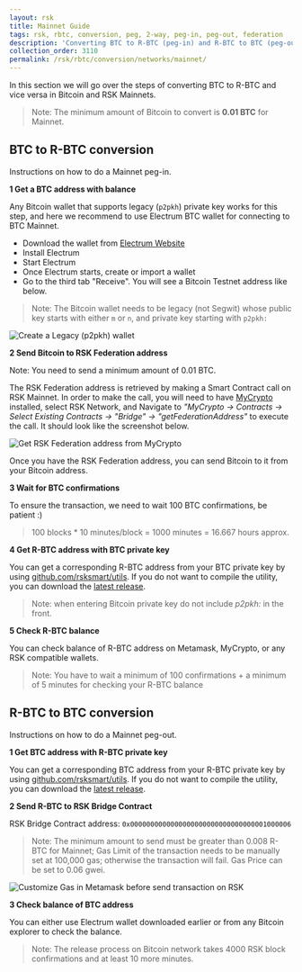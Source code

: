 ```yaml
---
layout: rsk
title: Mainnet Guide
tags: rsk, rbtc, conversion, peg, 2-way, peg-in, peg-out, federation
description: 'Converting BTC to R-BTC (peg-in) and R-BTC to BTC (peg-out).'
collection_order: 3110
permalink: /rsk/rbtc/conversion/networks/mainnet/
---
```


In this section we will go over the steps of converting BTC to R-BTC and vice versa in Bitcoin and RSK Mainnets.

> Note: The minimum amount of Bitcoin to convert is **0.01 BTC** for Mainnet.

## BTC to R-BTC conversion

Instructions on how to do a Mainnet peg-in.

**1 Get a BTC address with balance**

Any Bitcoin wallet that supports legacy (`p2pkh`) private key works for this step,
and here we recommend to use Electrum BTC wallet for connecting to BTC Mainnet.

- Download the wallet from [Electrum Website](https://bitzuma.com/posts/a-beginners-guide-to-the-electrum-bitcoin-wallet/)
- Install Electrum
- Start Electrum
- Once Electrum starts, create or import a wallet
- Go to the third tab "Receive". You will see a Bitcoin Testnet address like below.

> Note: The Bitcoin wallet needs to be legacy (not Segwit)
> whose public key starts with either `m` or `n`,
> and private key starting with `p2pkh:`

![Create a Legacy (`p2pkh`) wallet](/dist/images/legacy-private-key.png)

**2 Send Bitcoin to RSK Federation address**

<div class="fade alert alert-warning show">
Note: You need to send a minimum amount of 0.01 BTC.
</div>

The RSK Federation address is retrieved by making a Smart Contract call
on RSK Mainnet. In order to make the call, you will need to have
[MyCrypto](https://mycrypto.com/contracts/interact) installed,
select RSK Network, and Navigate to
_"MyCrypto -> Contracts -> Select Existing Contracts -> "Bridge" -> "getFederationAddress"_
to execute the call.
It should look like the screenshot below.

![Get RSK Federation address from MyCrypto](/dist/images/mycrypto-federation.png)

Once you have the RSK Federation address, you can send Bitcoin to it from your Bitcoin address.

**3 Wait for BTC confirmations**

To ensure the transaction, we need to wait 100 BTC confirmations, be patient :)

> 100 blocks \* 10 minutes/block = 1000 minutes = 16.667 hours approx.

**4 Get R-BTC address with BTC private key**

You can get a corresponding R-BTC address from your BTC private key by using [github.com/rsksmart/utils](https://github.com/rsksmart/utils). If you do not want to compile the utility, you can download the [latest release](https://github.com/rsksmart/utils/releases/latest).

> Note: when entering Bitcoin private key do not include _p2pkh:_ in the front.

**5 Check R-BTC balance**

You can check balance of R-BTC address on Metamask, MyCrypto,
or any RSK compatible wallets.

> Note: You have to wait a minimum of 100 confirmations +
> a minimum of 5 minutes for checking your R-BTC balance

## R-BTC to BTC conversion

Instructions on how to do a Mainnet peg-out.

**1 Get BTC address with R-BTC private key**

You can get a corresponding BTC address from your R-BTC private key by using [github.com/rsksmart/utils](https://github.com/rsksmart/utils). If you do not want to compile the utility, you can download the [latest release](https://github.com/rsksmart/utils/releases/latest).

**2 Send R-BTC to RSK Bridge Contract**

RSK Bridge Contract address: `0x0000000000000000000000000000000001000006`

> Note: The minimum amount to send must be greater than 0.008 R-BTC for Mainnet;
> Gas Limit of the transaction needs to be manually set at 100,000 gas;
> otherwise the transaction will fail. Gas Price can be set to 0.06 gwei.

![Customize Gas in Metamask before send transaction on RSK](/dist/images/metamask-gas-limit.png)

**3 Check balance of BTC address**

You can either use Electrum wallet downloaded earlier or from any
Bitcoin explorer to check the balance.

> Note: The release process on Bitcoin network takes
> 4000 RSK block confirmations and at least 10 more minutes.
